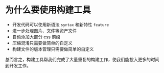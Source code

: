 # 为什么要使用构建工具

- 开发代码可以使用新语法 `syntax` 和新特性 `feature`
- 进一步处理图片、文件等资产文件
- 自动添加大部分 css 前缀
- 压缩混淆只需要做简单的自定义
- 构建文件的版本管理只需要做简单的自定义

总而言之，构建工具帮我们完成了大量重复的构建工作，使我们能投入更多的时间到开发工作。
